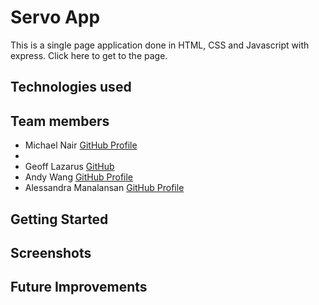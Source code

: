 # Servo App

This is a single page application done in HTML, CSS and Javascript with express. Click here to get to the page.

## Technologies used

## Team members
- Michael Nair [GitHub Profile](https://github.com/MichaelPNair)
-
- Geoff Lazarus [GitHub](https://github.com/geoffjlazarus/)
- Andy Wang [GitHub Profile](https://github.com/andysw8)
- Alessandra Manalansan [GitHub Profile](https://github.com/alesmnlnsan)

## Getting Started

## Screenshots

## Future Improvements

